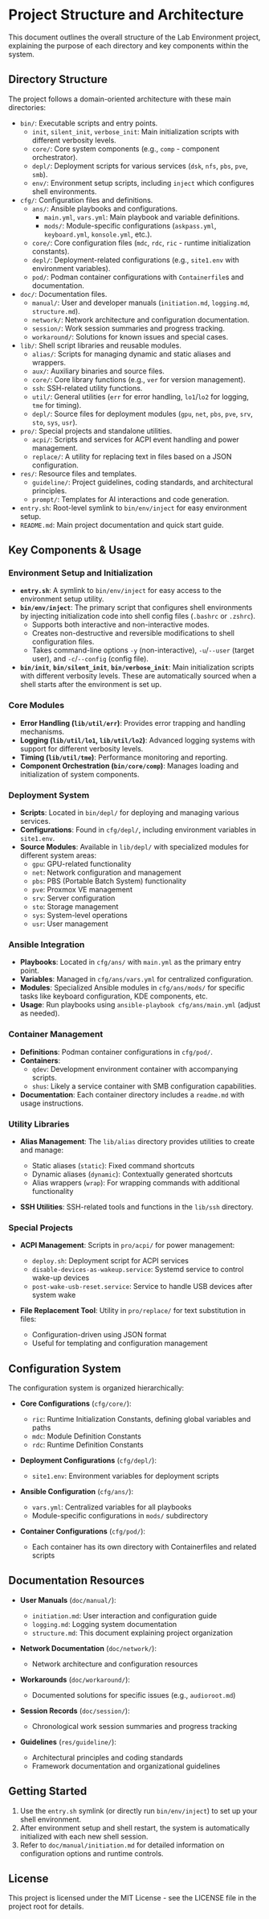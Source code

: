 # Project Structure and Architecture

This document outlines the overall structure of the Lab Environment project, explaining the purpose of each directory and key components within the system.

## Directory Structure

The project follows a domain-oriented architecture with these main directories:

-   `bin/`: Executable scripts and entry points.
    -   `init`, `silent_init`, `verbose_init`: Main initialization scripts with different verbosity levels.
    -   `core/`: Core system components (e.g., `comp` - component orchestrator).
    -   `depl/`: Deployment scripts for various services (`dsk`, `nfs`, `pbs`, `pve`, `smb`).
    -   `env/`: Environment setup scripts, including `inject` which configures shell environments.
-   `cfg/`: Configuration files and definitions.
    -   `ans/`: Ansible playbooks and configurations.
        -   `main.yml`, `vars.yml`: Main playbook and variable definitions.
        -   `mods/`: Module-specific configurations (`askpass.yml`, `keyboard.yml`, `konsole.yml`, etc.).
    -   `core/`: Core configuration files (`mdc`, `rdc`, `ric` - runtime initialization constants).
    -   `depl/`: Deployment-related configurations (e.g., `site1.env` with environment variables).
    -   `pod/`: Podman container configurations with `Containerfile`s and documentation.
-   `doc/`: Documentation files.
    -   `manual/`: User and developer manuals (`initiation.md`, `logging.md`, `structure.md`).
    -   `network/`: Network architecture and configuration documentation.
    -   `session/`: Work session summaries and progress tracking.
    -   `workaround/`: Solutions for known issues and special cases.
-   `lib/`: Shell script libraries and reusable modules.
    -   `alias/`: Scripts for managing dynamic and static aliases and wrappers.
    -   `aux/`: Auxiliary binaries and source files.
    -   `core/`: Core library functions (e.g., `ver` for version management).
    -   `ssh`: SSH-related utility functions.
    -   `util/`: General utilities (`err` for error handling, `lo1`/`lo2` for logging, `tme` for timing).
    -   `depl/`: Source files for deployment modules (`gpu`, `net`, `pbs`, `pve`, `srv`, `sto`, `sys`, `usr`).
-   `pro/`: Special projects and standalone utilities.
    -   `acpi/`: Scripts and services for ACPI event handling and power management.
    -   `replace/`: A utility for replacing text in files based on a JSON configuration.
-   `res/`: Resource files and templates.
    -   `guideline/`: Project guidelines, coding standards, and architectural principles.
    -   `prompt/`: Templates for AI interactions and code generation.
-   `entry.sh`: Root-level symlink to `bin/env/inject` for easy environment setup.
-   `README.md`: Main project documentation and quick start guide.

## Key Components & Usage

### Environment Setup and Initialization

-   **`entry.sh`**: A symlink to `bin/env/inject` for easy access to the environment setup utility.
-   **`bin/env/inject`**: The primary script that configures shell environments by injecting initialization code into shell config files (`.bashrc` or `.zshrc`).
    -   Supports both interactive and non-interactive modes.
    -   Creates non-destructive and reversible modifications to shell configuration files.
    -   Takes command-line options `-y` (non-interactive), `-u`/`--user` (target user), and `-c`/`--config` (config file).
-   **`bin/init`**, **`bin/silent_init`**, **`bin/verbose_init`**: Main initialization scripts with different verbosity levels. These are automatically sourced when a shell starts after the environment is set up.

### Core Modules

-   **Error Handling (`lib/util/err`)**: Provides error trapping and handling mechanisms.
-   **Logging (`lib/util/lo1`, `lib/util/lo2`)**: Advanced logging systems with support for different verbosity levels.
-   **Timing (`lib/util/tme`)**: Performance monitoring and reporting.
-   **Component Orchestration (`bin/core/comp`)**: Manages loading and initialization of system components.

### Deployment System

-   **Scripts**: Located in `bin/depl/` for deploying and managing various services.
-   **Configurations**: Found in `cfg/depl/`, including environment variables in `site1.env`.
-   **Source Modules**: Available in `lib/depl/` with specialized modules for different system areas:
    -   `gpu`: GPU-related functionality
    -   `net`: Network configuration and management
    -   `pbs`: PBS (Portable Batch System) functionality
    -   `pve`: Proxmox VE management
    -   `srv`: Server configuration
    -   `sto`: Storage management
    -   `sys`: System-level operations
    -   `usr`: User management

### Ansible Integration

-   **Playbooks**: Located in `cfg/ans/` with `main.yml` as the primary entry point.
-   **Variables**: Managed in `cfg/ans/vars.yml` for centralized configuration.
-   **Modules**: Specialized Ansible modules in `cfg/ans/mods/` for specific tasks like keyboard configuration, KDE components, etc.
-   **Usage**: Run playbooks using `ansible-playbook cfg/ans/main.yml` (adjust as needed).

### Container Management

-   **Definitions**: Podman container configurations in `cfg/pod/`.
-   **Containers**:
    -   `qdev`: Development environment container with accompanying scripts.
    -   `shus`: Likely a service container with SMB configuration capabilities.
-   **Documentation**: Each container directory includes a `readme.md` with usage instructions.

### Utility Libraries

-   **Alias Management**: The `lib/alias` directory provides utilities to create and manage:
    -   Static aliases (`static`): Fixed command shortcuts
    -   Dynamic aliases (`dynamic`): Contextually generated shortcuts
    -   Alias wrappers (`wrap`): For wrapping commands with additional functionality

-   **SSH Utilities**: SSH-related tools and functions in the `lib/ssh` directory.

### Special Projects

-   **ACPI Management**: Scripts in `pro/acpi/` for power management:
    -   `deploy.sh`: Deployment script for ACPI services
    -   `disable-devices-as-wakeup.service`: Systemd service to control wake-up devices
    -   `post-wake-usb-reset.service`: Service to handle USB devices after system wake

-   **File Replacement Tool**: Utility in `pro/replace/` for text substitution in files:
    -   Configuration-driven using JSON format
    -   Useful for templating and configuration management

## Configuration System

The configuration system is organized hierarchically:

-   **Core Configurations** (`cfg/core/`):
    -   `ric`: Runtime Initialization Constants, defining global variables and paths
    -   `mdc`: Module Definition Constants
    -   `rdc`: Runtime Definition Constants

-   **Deployment Configurations** (`cfg/depl/`):
    -   `site1.env`: Environment variables for deployment scripts

-   **Ansible Configuration** (`cfg/ans/`):
    -   `vars.yml`: Centralized variables for all playbooks
    -   Module-specific configurations in `mods/` subdirectory

-   **Container Configurations** (`cfg/pod/`):
    -   Each container has its own directory with Containerfiles and related scripts

## Documentation Resources

-   **User Manuals** (`doc/manual/`):
    -   `initiation.md`: User interaction and configuration guide
    -   `logging.md`: Logging system documentation
    -   `structure.md`: This document explaining project organization

-   **Network Documentation** (`doc/network/`):
    -   Network architecture and configuration resources

-   **Workarounds** (`doc/workaround/`):
    -   Documented solutions for specific issues (e.g., `audioroot.md`)

-   **Session Records** (`doc/session/`):
    -   Chronological work session summaries and progress tracking

-   **Guidelines** (`res/guideline/`):
    -   Architectural principles and coding standards
    -   Framework documentation and organizational guidelines

## Getting Started

1. Use the `entry.sh` symlink (or directly run `bin/env/inject`) to set up your shell environment.
2. After environment setup and shell restart, the system is automatically initialized with each new shell session.
3. Refer to `doc/manual/initiation.md` for detailed information on configuration options and runtime controls.

## License

This project is licensed under the MIT License - see the LICENSE file in the project root for details.
